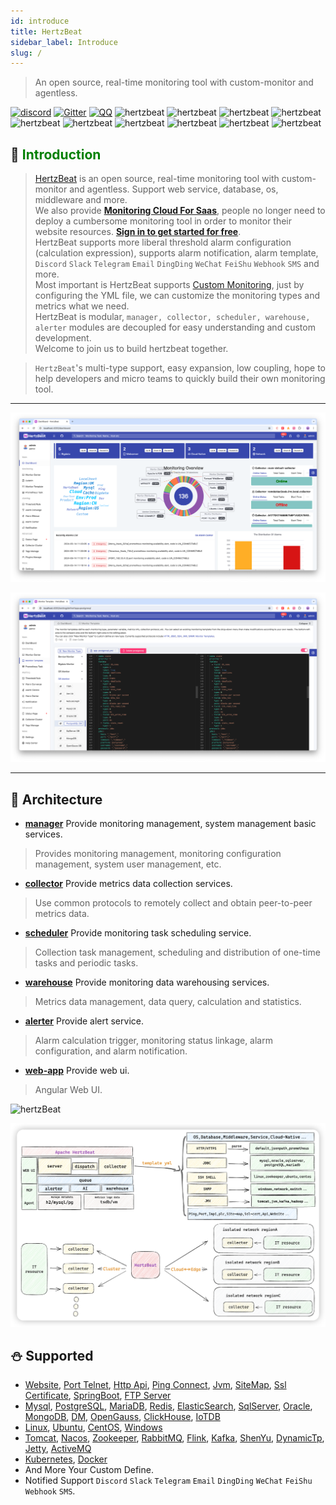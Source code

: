 ```yaml
---
id: introduce  
title: HertzBeat     
sidebar_label: Introduce
slug: /
---
```


> An open source, real-time monitoring tool with custom-monitor and agentless.  

[![discord](https://img.shields.io/badge/chat-on%20discord-brightgreen)](https://discord.gg/Fb6M73htGr)
[![Gitter](https://badges.gitter.im/hertzbeat/community.svg)](https://gitter.im/hertzbeat/community?utm_source=badge&utm_medium=badge&utm_campaign=pr-badge)
[![QQ](https://img.shields.io/badge/qq-236915833-orange)](https://jq.qq.com/?_wv=1027&k=aVIVB2K9)
![hertzbeat](https://cdn.jsdelivr.net/gh/dromara/hertzbeat@gh-pages/img/badge/web-monitor.svg)
![hertzbeat](https://cdn.jsdelivr.net/gh/dromara/hertzbeat@gh-pages/img/badge/ping-connect.svg)
![hertzbeat](https://cdn.jsdelivr.net/gh/dromara/hertzbeat@gh-pages/img/badge/port-available.svg)
![hertzbeat](https://cdn.jsdelivr.net/gh/dromara/hertzbeat@gh-pages/img/badge/database-monitor.svg)
![hertzbeat](https://cdn.jsdelivr.net/gh/dromara/hertzbeat@gh-pages/img/badge/os-monitor.svg)
![hertzbeat](https://img.shields.io/badge/monitor-cloud%20native-brightgreen)
![hertzbeat](https://img.shields.io/badge/monitor-middleware-blueviolet)
![hertzbeat](https://cdn.jsdelivr.net/gh/dromara/hertzbeat@gh-pages/img/badge/custom-monitor.svg)
![hertzbeat](https://cdn.jsdelivr.net/gh/dromara/hertzbeat@gh-pages/img/badge/threshold.svg)
![hertzbeat](https://cdn.jsdelivr.net/gh/dromara/hertzbeat@gh-pages/img/badge/alert.svg)



## 🎡 <font color="green">Introduction</font>

> [HertzBeat](https://github.com/dromara/hertzbeat) is an open source, real-time monitoring tool with custom-monitor and agentless. Support web service, database, os, middleware and more.          
> We also provide **[Monitoring Cloud For Saas](https://console.tancloud.cn)**, people no longer need to deploy a cumbersome monitoring tool in order to monitor their website resources. **[Sign in to get started for free](https://console.tancloud.cn)**.   
> HertzBeat supports more liberal threshold alarm configuration (calculation expression), supports alarm notification, alarm template, `Discord` `Slack` `Telegram` `Email` `DingDing` `WeChat` `FeiShu` `Webhook` `SMS` and more.  
> Most important is HertzBeat supports [Custom Monitoring](https://hertzbeat.com/docs/advanced/extend-point), just by configuring the YML file, we can customize the monitoring types and metrics what we need.      
> HertzBeat is modular, `manager, collector, scheduler, warehouse, alerter` modules are decoupled for easy understanding and custom development.   
> Welcome to join us to build hertzbeat together.  

> `HertzBeat`'s multi-type support, easy expansion, low coupling, hope to help developers and micro teams to quickly build their own monitoring tool.

----   


![hertzbeat](/img/home/1.png)

![hertzbeat](/img/home/9.png)

----   

## 🥐 Architecture

- **[manager](https://github.com/dromara/hertzbeat/tree/master/manager)** Provide monitoring management, system management basic services.
> Provides monitoring management, monitoring configuration management, system user management, etc.
- **[collector](https://github.com/dromara/hertzbeat/tree/master/collector)** Provide metrics data collection services.
> Use common protocols to remotely collect and obtain peer-to-peer metrics data.
- **[scheduler](https://github.com/dromara/hertzbeat/tree/master/scheduler)** Provide monitoring task scheduling service.
> Collection task management, scheduling and distribution of one-time tasks and periodic tasks.
- **[warehouse](https://github.com/dromara/hertzbeat/tree/master/warehouse)** Provide monitoring data warehousing services.
> Metrics data management, data query, calculation and statistics.
- **[alerter](https://github.com/dromara/hertzbeat/tree/master/alerter)** Provide alert service.
> Alarm calculation trigger, monitoring status linkage, alarm configuration, and alarm notification.
- **[web-app](https://github.com/dromara/hertzbeat/tree/master/web-app)** Provide web ui.
> Angular Web UI.   

![hertzBeat](https://cdn.jsdelivr.net/gh/dromara/hertzbeat/home/static/img/docs/hertzbeat-stru-en.svg)     

![hertzBeat](/img/docs/hertzbeat-arch.png)  

## ⛄ Supported

- [Website](https://github.com/dromara/hertzbeat/tree/master/manager/src/main/resources/define/app-website.yml), [Port Telnet](https://github.com/dromara/hertzbeat/tree/master/manager/src/main/resources/define/app-port.yml),
  [Http Api](https://github.com/dromara/hertzbeat/tree/master/manager/src/main/resources/define/app-api.yml), [Ping Connect](https://github.com/dromara/hertzbeat/tree/master/manager/src/main/resources/define/app-ping.yml),
  [Jvm](https://github.com/dromara/hertzbeat/tree/master/manager/src/main/resources/define/app-jvm.yml), [SiteMap](https://github.com/dromara/hertzbeat/tree/master/manager/src/main/resources/define/app-fullsite.yml),
  [Ssl Certificate](https://github.com/dromara/hertzbeat/tree/master/manager/src/main/resources/define/app-ssl_cert.yml), [SpringBoot](https://github.com/dromara/hertzbeat/tree/master/manager/src/main/resources/define/app-springboot2.yml),
  [FTP Server](https://github.com/dromara/hertzbeat/tree/master/manager/src/main/resources/define/app-ftp.yml)
- [Mysql](https://github.com/dromara/hertzbeat/tree/master/manager/src/main/resources/define/app-mysql.yml), [PostgreSQL](https://github.com/dromara/hertzbeat/tree/master/manager/src/main/resources/define/app-postgresql.yml),
  [MariaDB](https://github.com/dromara/hertzbeat/tree/master/manager/src/main/resources/define/app-mariadb.yml), [Redis](https://github.com/dromara/hertzbeat/tree/master/manager/src/main/resources/define/app-redis.yml),
  [ElasticSearch](https://github.com/dromara/hertzbeat/tree/master/manager/src/main/resources/define/app-elasticsearch.yml), [SqlServer](https://github.com/dromara/hertzbeat/tree/master/manager/src/main/resources/define/app-sqlserver.yml),
  [Oracle](https://github.com/dromara/hertzbeat/tree/master/manager/src/main/resources/define/app-oracle.yml), [MongoDB](https://github.com/dromara/hertzbeat/tree/master/manager/src/main/resources/define/app-mongodb.yml),
  [DM](https://github.com/dromara/hertzbeat/tree/master/manager/src/main/resources/define/app-dm.yml), [OpenGauss](https://github.com/dromara/hertzbeat/tree/master/manager/src/main/resources/define/app-opengauss.yml),
  [ClickHouse](https://github.com/dromara/hertzbeat/tree/master/manager/src/main/resources/define/app-clickhouse.yml), [IoTDB](https://github.com/dromara/hertzbeat/tree/master/manager/src/main/resources/define/app-iotdb.yml)
- [Linux](https://github.com/dromara/hertzbeat/tree/master/manager/src/main/resources/define/app-linux.yml), [Ubuntu](https://github.com/dromara/hertzbeat/tree/master/manager/src/main/resources/define/app-ubuntu.yml),
  [CentOS](https://github.com/dromara/hertzbeat/tree/master/manager/src/main/resources/define/app-centos.yml), [Windows](https://github.com/dromara/hertzbeat/tree/master/manager/src/main/resources/define/app-windows.yml)
- [Tomcat](https://github.com/dromara/hertzbeat/tree/master/manager/src/main/resources/define/app-tomcat.yml), [Nacos](https://github.com/dromara/hertzbeat/tree/master/manager/src/main/resources/define/app-nacos.yml),
  [Zookeeper](https://github.com/dromara/hertzbeat/tree/master/manager/src/main/resources/define/app-zookeeper.yml), [RabbitMQ](https://github.com/dromara/hertzbeat/tree/master/manager/src/main/resources/define/app-rabbitmq.yml),
  [Flink](https://github.com/dromara/hertzbeat/tree/master/manager/src/main/resources/define/app-flink.yml), [Kafka](https://github.com/dromara/hertzbeat/tree/master/manager/src/main/resources/define/app-kafka.yml),
  [ShenYu](https://github.com/dromara/hertzbeat/tree/master/manager/src/main/resources/define/app-shenyu.yml), [DynamicTp](https://github.com/dromara/hertzbeat/tree/master/manager/src/main/resources/define/app-dynamic_tp.yml),
  [Jetty](https://github.com/dromara/hertzbeat/tree/master/manager/src/main/resources/define/app-jetty.yml), [ActiveMQ](https://github.com/dromara/hertzbeat/tree/master/manager/src/main/resources/define/app-activemq.yml)
- [Kubernetes](https://github.com/dromara/hertzbeat/tree/master/manager/src/main/resources/define/app-kubernetes.yml), [Docker](https://github.com/dromara/hertzbeat/tree/master/manager/src/main/resources/define/app-docker.yml)
- And More Your Custom Define.
- Notified Support `Discord` `Slack` `Telegram` `Email` `DingDing` `WeChat` `FeiShu` `Webhook` `SMS`.

